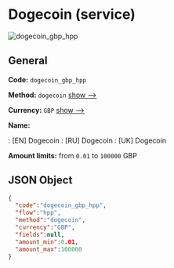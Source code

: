 
# Dogecoin (service) 
![dogecoin_gbp_hpp](https://static.openfintech.io/payment_methods/dogecoin_gbp_hpp/logo.svg?w=400&c=v0.59.26#w200)  

## General 
 
**Code:** `dogecoin_gbp_hpp` 
 
**Method:** `dogecoin` 
 [show -->](/payment-methods/dogecoin/) 
 
**Currency:** `GBP` [show -->](/currencies/GBP/) 
 
**Name:** 
 
:	[EN] Dogecoin 
:	[RU] Dogecoin 
:	[UK] Dogecoin 
 
**Amount limits:** from `0.01` to `100000` GBP 

## JSON Object 

```json
{
  "code":"dogecoin_gbp_hpp",
  "flow":"hpp",
  "method":"dogecoin",
  "currency":"GBP",
  "fields":null,
  "amount_min":0.01,
  "amount_max":100000
}
```  
